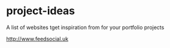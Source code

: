 # project-ideas
A list of websites tget inspiration from for your portfolio projects

http://www.feedsocial.uk
